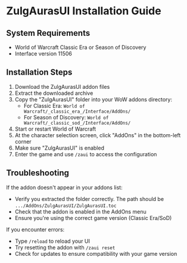 # ZulgAurasUI Installation Guide

## System Requirements
- World of Warcraft Classic Era or Season of Discovery
- Interface version 11506

## Installation Steps

1. Download the ZulgAurasUI addon files
2. Extract the downloaded archive
3. Copy the "ZulgAurasUI" folder into your WoW addons directory:
   - For Classic Era: `World of Warcraft/_classic_era_/Interface/AddOns/`
   - For Season of Discovery: `World of Warcraft/_classic_sod_/Interface/AddOns/`
4. Start or restart World of Warcraft
5. At the character selection screen, click "AddOns" in the bottom-left corner
6. Make sure "ZulgAurasUI" is enabled
7. Enter the game and use `/zaui` to access the configuration

## Troubleshooting

If the addon doesn't appear in your addons list:
- Verify you extracted the folder correctly. The path should be `.../AddOns/ZulgAurasUI/ZulgAurasUI.toc`
- Check that the addon is enabled in the AddOns menu
- Ensure you're using the correct game version (Classic Era/SoD)

If you encounter errors:
- Type `/reload` to reload your UI
- Try resetting the addon with `/zaui reset`
- Check for updates to ensure compatibility with your game version
